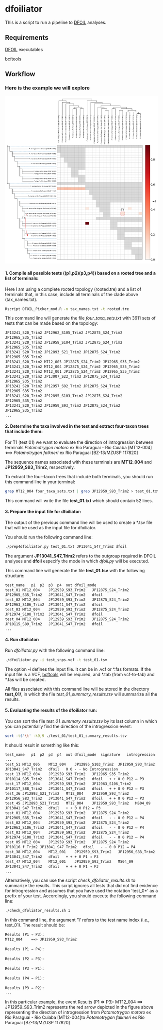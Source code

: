 # dfoiliator
This is a script to run a pipeline to [DFOIL](https://github.com/jbpease/dfoil/) analyses.

## Requirements
[DFOIL](https://github.com/jbpease/dfoil/) executables

[bcftools](https://www.htslib.org/download/)

## Workflow

### Here is the example we will explore

![alt text](https://github.com/fplmarques/dfoiliator/blob/main/test_files/clade_01_test.png)

#### 1. Compile all possible tests ((p1,p2)(p3,p4)) based on a rooted tree and a list of terminals:

Here I am using a complete rooted topology (rooted.tre) and a list of terminals that, in this case, include all terminals of the clade above (tax_names.txt).

```bash
Rscript DFOIL_Picker_mod.R -n tax_names.txt -t rooted.tre
```

This command line will generate the file *four_taxa_sets.txt* with 3611 sets of tests that can be made based on the topology:

```
JP13241_S20_Trim2 JP12962_S105_Trim2 JP12875_S24_Trim2 JP12965_S35_Trim2
JP13241_S20_Trim2 JP12958_S104_Trim2 JP12875_S24_Trim2 JP12965_S35_Trim2
JP13241_S20_Trim2 JP12893_S21_Trim2 JP12875_S24_Trim2 JP12965_S35_Trim2
JP13241_S20_Trim2 MT12_005 JP12875_S24_Trim2 JP12965_S35_Trim2
JP13241_S20_Trim2 MT12_004 JP12875_S24_Trim2 JP12965_S35_Trim2
JP13241_S20_Trim2 MT12_001 JP12875_S24_Trim2 JP12965_S35_Trim2
JP13241_S20_Trim2 JP13007_S22_Trim2 JP12875_S24_Trim2 JP12965_S35_Trim2
JP13241_S20_Trim2 JP12957_S92_Trim2 JP12875_S24_Trim2 JP12965_S35_Trim2
JP13241_S20_Trim2 JP12895_S103_Trim2 JP12875_S24_Trim2 JP12965_S35_Trim2
JP13241_S20_Trim2 JP12959_S93_Trim2 JP12875_S24_Trim2 JP12965_S35_Trim2
...

```

#### 2. Determine the taxa involved in the test and extract four-taxon trees that include them:

For T1 (test 01) we want to evaluate the direction of introgression between terminals *Potamotrygon motoro* ex Rio Paraguai - Rio Cuiaba \[MT12-004\]	<==>	*Potamotrygon falkneri* ex Rio Paraguai \[BZ-13/MZUSP 117820\]

The sequence names associated with these terminals are **MT12_004**  and **JP12959_S93_Trim2**, respectively.

To extract the four-taxon trees that include both terminals, you should run this command line in your terminal:

```bash
grep MT12_004 four_taxa_sets.txt | grep JP12959_S93_Trim2 > test_01.txt
```

This command will write the file **test_01.txt** which should contain 52 lines.


#### 3. Prepare the input file for dfoiliator:

The output of the previous command line will be used to create a *.tsv file that will be used as the input file for dfoiliator.

You should run the following command line:

```bash
./prep4dfoiliator.py test_01.txt JP13041_S47_Trim2 dfoil
```
The argument **JP13041_S47_Trim2** refers to the outgroup required in DFOIL analyses and **dfoil** especify the mode in which *dfoil.py* will be executed.

This command line will generate the file **test_01.tsv** with the following structure:

```
test_name	p1	p2	p3	p4	out	dfoil_mode
test_01	MT12_004	JP12959_S93_Trim2	JP12875_S24_Trim2	JP12965_S35_Trim2	JP13041_S47_Trim2	dfoil
test_02	MT12_004	JP12959_S93_Trim2	JP12875_S24_Trim2	JP12963_S106_Trim2	JP13041_S47_Trim2	dfoil
test_03	MT12_004	JP12959_S93_Trim2	JP12875_S24_Trim2	JP12974_S108_Trim2	JP13041_S47_Trim2	dfoil
test_04	MT12_004	JP12959_S93_Trim2	JP12875_S24_Trim2	JP10115_S89_Trim2	JP13041_S47_Trim2	dfoil
...
```
#### 4. Run dfoiliator:


Run *dfoiliator.py* with the following command line:

```bash
./dfoiliator.py -i test_snps.vcf -t test_01.tsv
```

The option *-i* defines the input file. It can be in .vcf or *.fas formats. If the input file is a VCF, [bcftools](https://www.htslib.org/download/) will be required, and *.tab (from vcf-to-tab) and *.fas will be created.

All files associated with this command line will be stored in the directory **test_01/**, in which the file *test_01_summary_results.tsv* will summarize all the results.

#### 5. Evaluating the results of the dfoiliator run:

You can sort the file *test_01_summary_results.tsv* by its last column in which you can potentially find the direction of the introgression event:

```bash
sort -t$'\t' -k9,9 ./test_01/test_01_summary_results.tsv
```

It should result in something like this:

```
test_name	p1	p2	p3	p4	out	dfoil_mode	signature	introgression
...
test_51	MT12_005	MT12_004	JP12895_S103_Trim2	JP12959_S93_Trim2	JP13041_S47_Trim2	dfoil	0 0 - -	No Introgression
test_13	MT12_004	JP12959_S93_Trim2	JP12965_S35_Trim2	JP10114_S95_Trim2	JP13041_S47_Trim2	dfoil	+ + 0 0	P12 ⇔ P3
test_17	MT12_004	JP12959_S93_Trim2	JP12963_S106_Trim2	JP10117_S88_Trim2	JP13041_S47_Trim2	dfoil	+ + 0 0	P12 ⇔ P3
test_36	JP12893_S21_Trim2	MT12_004	JP12959_S93_Trim2	JP12956_S83_Trim2	JP13041_S47_Trim2	dfoil	+ + 0 0	P12 ⇔ P3
test_45	JP12893_S21_Trim2	MT12_004	JP12959_S93_Trim2	MS04_09	JP13041_S47_Trim2	dfoil	+ + 0 0	P12 ⇔ P3
test_01	MT12_004	JP12959_S93_Trim2	JP12875_S24_Trim2	JP12965_S35_Trim2	JP13041_S47_Trim2	dfoil	- - 0 0	P12 ⇔ P4
test_02	MT12_004	JP12959_S93_Trim2	JP12875_S24_Trim2	JP12963_S106_Trim2	JP13041_S47_Trim2	dfoil	- - 0 0	P12 ⇔ P4
test_03	MT12_004	JP12959_S93_Trim2	JP12875_S24_Trim2	JP12974_S108_Trim2	JP13041_S47_Trim2	dfoil	- - 0 0	P12 ⇔ P4
test_05	MT12_004	JP12959_S93_Trim2	JP12875_S24_Trim2	JP10116_f_Trim2	JP13041_S47_Trim2	dfoil	- - 0 0	P12 ⇔ P4
test_38	MT12_004	MT12_001	JP12959_S93_Trim2	JP12956_S83_Trim2	JP13041_S47_Trim2	dfoil	+ + + 0	P1 ⇒ P3
test_47	MT12_004	MT12_001	JP12959_S93_Trim2	MS04_09	JP13041_S47_Trim2	dfoil	+ + + 0	P1 ⇒ P3
...
```

Alternatively, you can use the script *check_dfoliator_results.sh* to summarize the results. This script ignores all tests that did not find evidence for introgression and assumes that you have used the notation 'test_0*' as a prefix of your test. Accordingly, you should execute the following command line:

```bash
./check_dfoliator_results.sh 1
```

In this command line, the argument '1' refers to the test name index (i.e., test_01).
The result should be:

```
Results (P1 ⇒ P3):
MT12_004	==>	JP12959_S93_Trim2

Results (P1 ⇒ P4):

Results (P2 ⇒ P3):

Results (P3 ⇒ P1):

Results (P4 ⇒ P1):

Results (P3 ⇒ P2):
...
```
In this particular example, the event Results (P1 ⇒ P3): MT12_004	==>	JP12959_S93_Trim2 represents the red arrow depicted in the figure above representing the direction of introgression from *Potamotrygon motoro* ex Rio Paraguai - Rio Cuiaba \[MT12-004\]to	*Potamotrygon falkneri* ex Rio Paraguai \[BZ-13/MZUSP 117820\]


